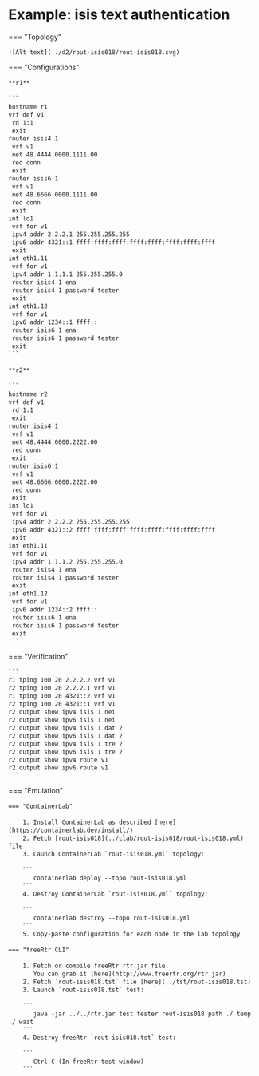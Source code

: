 # Example: isis text authentication

=== "Topology"

    ![Alt text](../d2/rout-isis018/rout-isis018.svg)

=== "Configurations"

    **r1**

    ```
    hostname r1
    vrf def v1
     rd 1:1
     exit
    router isis4 1
     vrf v1
     net 48.4444.0000.1111.00
     red conn
     exit
    router isis6 1
     vrf v1
     net 48.6666.0000.1111.00
     red conn
     exit
    int lo1
     vrf for v1
     ipv4 addr 2.2.2.1 255.255.255.255
     ipv6 addr 4321::1 ffff:ffff:ffff:ffff:ffff:ffff:ffff:ffff
     exit
    int eth1.11
     vrf for v1
     ipv4 addr 1.1.1.1 255.255.255.0
     router isis4 1 ena
     router isis4 1 password tester
     exit
    int eth1.12
     vrf for v1
     ipv6 addr 1234::1 ffff::
     router isis6 1 ena
     router isis6 1 password tester
     exit
    ```

    **r2**

    ```
    hostname r2
    vrf def v1
     rd 1:1
     exit
    router isis4 1
     vrf v1
     net 48.4444.0000.2222.00
     red conn
     exit
    router isis6 1
     vrf v1
     net 48.6666.0000.2222.00
     red conn
     exit
    int lo1
     vrf for v1
     ipv4 addr 2.2.2.2 255.255.255.255
     ipv6 addr 4321::2 ffff:ffff:ffff:ffff:ffff:ffff:ffff:ffff
     exit
    int eth1.11
     vrf for v1
     ipv4 addr 1.1.1.2 255.255.255.0
     router isis4 1 ena
     router isis4 1 password tester
     exit
    int eth1.12
     vrf for v1
     ipv6 addr 1234::2 ffff::
     router isis6 1 ena
     router isis6 1 password tester
     exit
    ```

=== "Verification"

    ```
    r1 tping 100 20 2.2.2.2 vrf v1
    r2 tping 100 20 2.2.2.1 vrf v1
    r1 tping 100 20 4321::2 vrf v1
    r2 tping 100 20 4321::1 vrf v1
    r2 output show ipv4 isis 1 nei
    r2 output show ipv6 isis 1 nei
    r2 output show ipv4 isis 1 dat 2
    r2 output show ipv6 isis 1 dat 2
    r2 output show ipv4 isis 1 tre 2
    r2 output show ipv6 isis 1 tre 2
    r2 output show ipv4 route v1
    r2 output show ipv6 route v1
    ```

=== "Emulation"

    === "ContainerLab"

        1. Install ContainerLab as described [here](https://containerlab.dev/install/)  
        2. Fetch [rout-isis018](../clab/rout-isis018/rout-isis018.yml) file  
        3. Launch ContainerLab `rout-isis018.yml` topology:  

        ```
           containerlab deploy --topo rout-isis018.yml  
        ```
        4. Destroy ContainerLab `rout-isis018.yml` topology:  

        ```
           containerlab destroy --topo rout-isis018.yml  
        ```
        5. Copy-paste configuration for each node in the lab topology

    === "freeRtr CLI"

        1. Fetch or compile freeRtr rtr.jar file.  
           You can grab it [here](http://www.freertr.org/rtr.jar)  
        2. Fetch `rout-isis018.tst` file [here](../tst/rout-isis018.tst)  
        3. Launch `rout-isis018.tst` test:  

        ```
           java -jar ../../rtr.jar test tester rout-isis018 path ./ temp ./ wait
        ```
        4. Destroy freeRtr `rout-isis018.tst` test:  

        ```
           Ctrl-C (In freeRtr test window)
        ```

